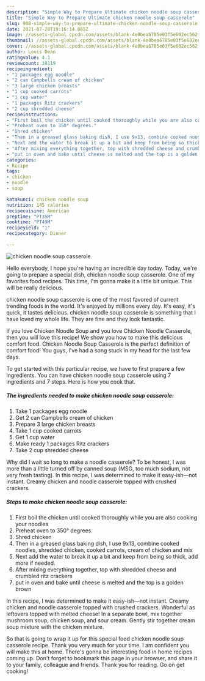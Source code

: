 ```yaml
---
description: "Simple Way to Prepare Ultimate chicken noodle soup casserole"
title: "Simple Way to Prepare Ultimate chicken noodle soup casserole"
slug: 908-simple-way-to-prepare-ultimate-chicken-noodle-soup-casserole
date: 2021-07-28T19:16:14.885Z
image: //assets-global.cpcdn.com/assets/blank-4e0bea6785e03f5e602ec562f230caae08da540cada707380b4fe1bbebba43da.png
thumbnail: //assets-global.cpcdn.com/assets/blank-4e0bea6785e03f5e602ec562f230caae08da540cada707380b4fe1bbebba43da.png
cover: //assets-global.cpcdn.com/assets/blank-4e0bea6785e03f5e602ec562f230caae08da540cada707380b4fe1bbebba43da.png
author: Louis Dean
ratingvalue: 4.1
reviewcount: 38119
recipeingredient:
- "1 packages egg noodle"
- "2 can Campbells cream of chicken"
- "3 large chicken breasts"
- "1 cup cooked carrots"
- "1 cup water"
- "1 packages Ritz crackers"
- "2 cup shredded cheese"
recipeinstructions:
- "First boil the chicken until cooked thoroughly while you are also cooking your noodles"
- "Preheat oven to 350° degrees."
- "Shred chicken"
- "Then in a greased glass baking dish, I use 9x13, combine cooked noodles, shredded chicken, cooked carrots, cream of chicken and mix"
- "Next add the water to break it up a bit and keep from being so thick, add more if needed."
- "After mixing everything together, top with shredded cheese and crumbled ritz crackers"
- "put in oven and bake until cheese is melted and the top is a golden brown"
categories:
- Recipe
tags:
- chicken
- noodle
- soup

katakunci: chicken noodle soup 
nutrition: 145 calories
recipecuisine: American
preptime: "PT35M"
cooktime: "PT49M"
recipeyield: "1"
recipecategory: Dinner

---
```



![chicken noodle soup casserole](//assets-global.cpcdn.com/assets/blank-4e0bea6785e03f5e602ec562f230caae08da540cada707380b4fe1bbebba43da.png)

Hello everybody, I hope you're having an incredible day today. Today, we're going to prepare a special dish, chicken noodle soup casserole. One of my favorites food recipes. This time, I'm gonna make it a little bit unique. This will be really delicious.

chicken noodle soup casserole is one of the most favored of current trending foods in the world. It's enjoyed by millions every day. It's easy, it's quick, it tastes delicious. chicken noodle soup casserole is something that I have loved my whole life. They are fine and they look fantastic.

If you love Chicken Noodle Soup and you love Chicken Noodle Casserole, then you will love this recipe! We show you how to make this delicious comfort food. Chicken Noodle Soup Casserole is the perfect definition of comfort food! You guys, I&#39;ve had a song stuck in my head for the last few days.


To get started with this particular recipe, we have to first prepare a few ingredients. You can have chicken noodle soup casserole using 7 ingredients and 7 steps. Here is how you cook that.

<!--inarticleads1-->

##### The ingredients needed to make chicken noodle soup casserole:

1. Take 1 packages egg noodle
1. Get 2 can Campbells cream of chicken
1. Prepare 3 large chicken breasts
1. Take 1 cup cooked carrots
1. Get 1 cup water
1. Make ready 1 packages Ritz crackers
1. Take 2 cup shredded cheese


Why did I wait so long to make a noodle casserole? To be honest, I was more than a little turned off by canned soup (MSG, too much sodium, not very fresh tasting). In this recipe, I was determined to make it easy-ish—not instant. Creamy chicken and noodle casserole topped with crushed crackers. 

<!--inarticleads2-->

##### Steps to make chicken noodle soup casserole:

1. First boil the chicken until cooked thoroughly while you are also cooking your noodles
1. Preheat oven to 350° degrees.
1. Shred chicken
1. Then in a greased glass baking dish, I use 9x13, combine cooked noodles, shredded chicken, cooked carrots, cream of chicken and mix
1. Next add the water to break it up a bit and keep from being so thick, add more if needed.
1. After mixing everything together, top with shredded cheese and crumbled ritz crackers
1. put in oven and bake until cheese is melted and the top is a golden brown


In this recipe, I was determined to make it easy-ish—not instant. Creamy chicken and noodle casserole topped with crushed crackers. Wonderful as leftovers topped with melted cheese! In a separate bowl, mix together mushroom soup, chicken soup, and sour cream. Gently stir together cream soup mixture with the chicken mixture. 

So that is going to wrap it up for this special food chicken noodle soup casserole recipe. Thank you very much for your time. I am confident you will make this at home. There's gonna be interesting food in home recipes coming up. Don't forget to bookmark this page in your browser, and share it to your family, colleague and friends. Thank you for reading. Go on get cooking!
